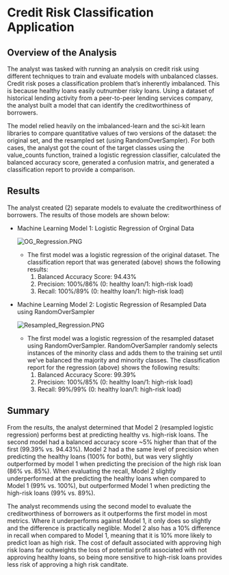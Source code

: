 # Credit Risk Classification Application

## Overview of the Analysis

The analyst was tasked with running an analysis on credit risk using different techniques to train and evaluate models with unbalanced classes. Credit risk poses a classification problem that’s inherently imbalanced. This is because healthy loans easily outnumber risky loans. Using a dataset of historical lending activity from a peer-to-peer lending services company, the analyst built a model that can identify the creditworthiness of borrowers.

The model relied heavily on the imbalanced-learn and the sci-kit learn libraries to compare quantitative values of two versions of the dataset: the original set, and the resampled set (using RandomOverSampler).  For both cases, the analyst got the count of the target classes using the value_counts function, trained a logistic regression classifier, calculated the balanced accuracy score, generated a confusion matrix, and generated a classification report to provide a comparison.

## Results

The analyst created (2) separate models to evaluate the creditworthiness of borrowers.  The results of those models are shown below:

* Machine Learning Model 1: Logistic Regression of Orginal Data

    ![OG_Regression.PNG]()

  * The first model was a logistic regression of the original dataset.  The classification report that was generated (above) shows the following results:
    1. Balanced Accuracy Score: 94.43%
    2. Precision: 100%/86% (0: healthy loan/1: high-risk load)
    3. Recall: 100%/89% (0: healthy loan/1: high-risk load)



* Machine Learning Model 2:  Logistic Regression of Resampled Data using RandomOverSampler 

    ![Resampled_Regression.PNG]()

  * The first model was a logistic regression of the resampled dataset using RandomOverSampler.  RandomOverSampler randomly selects instances of the minority class and adds them to the training set until we’ve balanced the majority and minority classes.  The classification report for the regression (above) shows the following results:
    1. Balanced Accuracy Score: 99.39%
    2. Precision: 100%/85% (0: healthy loan/1: high-risk load)
    3. Recall: 99%/99% (0: healthy loan/1: high-risk load)


## Summary

From the results, the analyst determined that Model 2 (resampled logistic regression) performs best at predicting healthy vs. high-risk loans.  The second model had a balanced accuracy score ~5% higher than that of the first (99.39% vs. 94.43%).  Model 2 had a the same level of precision when predicting the healthy loans (100% for both), but was very slightly outperformed by model 1 when predicting the precision of the high risk loan (86% vs. 85%).  When evaluating the recall, Model 2 slightly underperformed at the predicting the healthy loans when compared to Model 1 (99% vs. 100%), but outperformed Model 1 when predicting the high-risk loans (99% vs. 89%). 

The analyst recommends using the second model to evaluate the creditworthiness of borrowers as it outperforms the first model in most metrics.  Where it underperforms against Model 1, it only does so slightly and the difference is practically neglible.  Model 2 also has a 10% difference in recall when compared to Model 1, meaning that it is 10% more likely to predict loan as high risk.  The cost of default associated with approving high risk loans far outweights the loss of potential profit associated with not approving healthy loans, so being more sensitive to high-risk loans provides less risk of approving a high risk canditate. 